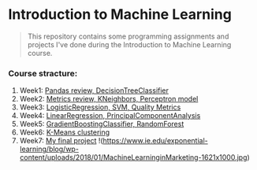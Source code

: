 # Introduction to Machine Learning 
> This repository contains some programming assignments and projects I've done during the Introduction to Machine Learning course.
### Course stracture:
1. Week1: [Pandas review, DecisionTreeClassifier](https://github.com/anafisa/Introduction-to-ML-hse-yandex/tree/master/Week1)
2. Week2: [Metrics review, KNeighbors, Perceptron model](https://github.com/anafisa/Introduction-to-ML-hse-yandex/tree/master/Week2)
3. Week3: [LogisticRegression, SVM, Quality Metrics](https://github.com/anafisa/Introduction-to-ML-hse-yandex/tree/master/Week3/Quality%20Metrics)
4. Week4: [LinearRegression, PrincipalComponentAnalysis](https://github.com/anafisa/Introduction-to-ML-hse-yandex/tree/master/Week4)
5. Week5: [GradientBoostingClassifier, RandomForest](https://github.com/anafisa/Introduction-to-ML-hse-yandex/tree/master/Week5)
6. Week6: [K-Means clustering](https://github.com/anafisa/Introduction-to-ML-hse-yandex/tree/master/Week6)
7. Week7: [My final project](https://github.com/anafisa/Introduction-to-ML-hse-yandex/tree/master/FinalProject)
!(https://www.ie.edu/exponential-learning/blog/wp-content/uploads/2018/01/MachineLearninginMarketing-1621x1000.jpg)
